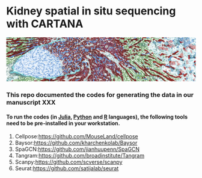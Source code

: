 # Kidney spatial in situ sequencing with CARTANA
![alt text](https://github.com/TheHumphreysLab/Spatial_analysis/blob/main/image/demo.png)
### This repo documented the codes for generating the data in our manuscript XXX
#### To run the codes (in <a href="https://julialang.org">Julia</a>, <a href="https://www.python.org">Python</a> and <a href="https://cran.r-project.org">R</a> languages), the following tools need to be pre-installed in your workstation.
1. Cellpose:https://github.com/MouseLand/cellpose
2. Baysor:https://github.com/kharchenkolab/Baysor
3. SpaGCN:https://github.com/jianhuupenn/SpaGCN
4. Tangram:https://github.com/broadinstitute/Tangram
5. Scanpy:https://github.com/scverse/scanpy
6. Seurat:https://github.com/satijalab/seurat




